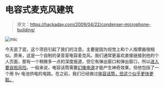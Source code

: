 # 电容式麦克风建筑

> 原文：<https://hackaday.com/2009/04/22/condenser-microphone-building/>

![mic](img/19fca5dc8497d7cefdb21c68cd28b558.png "mic")

今天逛了逛，这个项目引起了我们的注意。主要是因为视觉上和个人按摩器很相似。原来，这是一个自制的录音室电容麦克风。我们通常更喜欢直接链接到他的个人页面，那有一个稍微多一点的深度报道，但它有弹出窗口和弹出窗口，所以[进入要自担风险](http://www.diycondensermics.com/)。一般来说，电容话筒需要[幻像电源](http://en.wikipedia.org/wiki/Phantom_power)才能产生神奇效果，但他包括了一个用 9v 电池供电的电路。在之前，我们已经做过[电容话筒，但这个似乎更快更脏。](http://hackaday.com/2007/08/09/diy-condensor-microphone/)